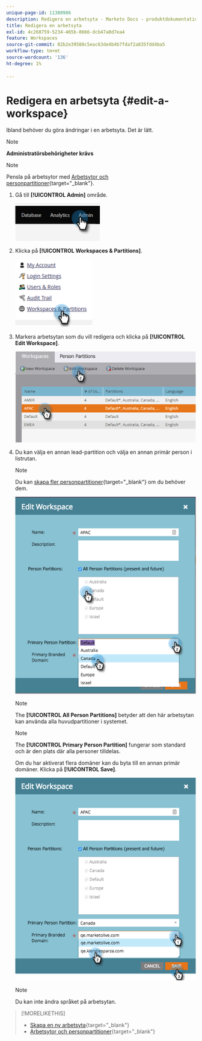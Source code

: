 ```yaml
---
unique-page-id: 11380986
description: Redigera en arbetsyta - Marketo Docs - produktdokumentation
title: Redigera en arbetsyta
exl-id: 4c268759-5234-465b-8666-dcb47a0d7ea4
feature: Workspaces
source-git-commit: 02b2e39580c5eac63de4b4b7fdaf2a835fdd4ba5
workflow-type: tm+mt
source-wordcount: '136'
ht-degree: 1%

---
```


# Redigera en arbetsyta {#edit-a-workspace}

Ibland behöver du göra ändringar i en arbetsyta. Det är lätt.

>[!NOTE]
>
>**Administratörsbehörigheter krävs**

>[!NOTE]
>
>Pensla på arbetsytor med [Arbetsytor och personpartitioner](/help/marketo/product-docs/administration/workspaces-and-person-partitions/understanding-workspaces-and-person-partitions.md){target="_blank"}.

1. Gå till **[!UICONTROL Admin]** område.

   ![](assets/edit-a-workspace-1.png)

1. Klicka på **[!UICONTROL Workspaces & Partitions]**.

   ![](assets/edit-a-workspace-2.png)

1. Markera arbetsytan som du vill redigera och klicka på **[!UICONTROL Edit Workspace]**.

   ![](assets/edit-a-workspace-3.png)

1. Du kan välja en annan lead-partition och välja en annan primär person i listrutan.

   >[!NOTE]
   >
   >Du kan [skapa fler personpartitioner](/help/marketo/product-docs/administration/workspaces-and-person-partitions/create-a-person-partition.md){target="_blank"} om du behöver dem.

   ![](assets/edit-a-workspace-4.png)

   >[!NOTE]
   >
   >The **[!UICONTROL All Person Partitions]** betyder att den här arbetsytan kan använda alla huvudpartitioner i systemet.

   >[!NOTE]
   >
   >The **[!UICONTROL Primary Person Partition]** fungerar som standard och är den plats där alla personer tilldelas.

   Om du har aktiverat flera domäner kan du byta till en annan primär domäner. Klicka på **[!UICONTROL Save]**.

   ![](assets/edit-a-workspace-5.png)

   >[!NOTE]
   >
   >Du kan inte ändra språket på arbetsytan.

>[!MORELIKETHIS]
>
>* [Skapa en ny arbetsyta](/help/marketo/product-docs/administration/workspaces-and-person-partitions/create-a-new-workspace.md){target="_blank"}
>* [Arbetsytor och personpartitioner](/help/marketo/product-docs/administration/workspaces-and-person-partitions/understanding-workspaces-and-person-partitions.md){target="_blank"}
